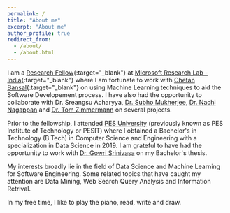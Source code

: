 ```yaml
---
permalink: /
title: "About me"
excerpt: "About me"
author_profile: true
redirect_from: 
  - /about/
  - /about.html
---
```


I am a [Research Fellow](https://www.microsoft.com/en-us/research/academic-program/research-fellows-program-at-microsoft-research-india/){:target="_blank"} at [Microsoft Research Lab - India](https://www.microsoft.com/en-us/research/lab/microsoft-research-india/){:target="_blank"} where I am fortunate to work with [Chetan Bansal](https://www.microsoft.com/en-us/research/people/chetanb/){:target="_blank"} on using Machine Learning techniques to aid the Software Developement process. I have also had the opportunity to collaborate with Dr. Sreangsu Acharyya, [Dr. Subho Mukherjee](https://www.microsoft.com/en-us/research/people/submukhe/), [Dr. Nachi Nagappan](https://nachinagappan.github.io/) and [Dr. Tom Zimmermann](http://thomas-zimmermann.com/) on several projects. 

Prior to the fellowship, I attended [PES University](https://cs.pes.edu/) (previously known as PES Institute of Technology or PESIT) where I obtained a Bachelor's in Technology (B.Tech) in Computer Science and Engineering with a specialization in Data Science in 2019. I am grateful to have had the opportunity to work with [Dr. Gowri Srinivasa](https://faculty.pes.edu/p10019) on my Bachelor's thesis. 

My interests broadly lie in the field of Data Science and Machine Learning for Software Engineering. Some related topics that have caught my attention are Data Mining, Web Search Query Analysis and Information Retrival.

In my free time, I like to play the piano, read, write and draw.
